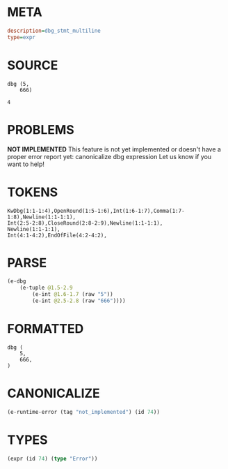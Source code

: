 # META
~~~ini
description=dbg_stmt_multiline
type=expr
~~~
# SOURCE
~~~roc
dbg (5,
    666)

4
~~~
# PROBLEMS
**NOT IMPLEMENTED**
This feature is not yet implemented or doesn't have a proper error report yet: canonicalize dbg expression
Let us know if you want to help!

# TOKENS
~~~zig
KwDbg(1:1-1:4),OpenRound(1:5-1:6),Int(1:6-1:7),Comma(1:7-1:8),Newline(1:1-1:1),
Int(2:5-2:8),CloseRound(2:8-2:9),Newline(1:1-1:1),
Newline(1:1-1:1),
Int(4:1-4:2),EndOfFile(4:2-4:2),
~~~
# PARSE
~~~clojure
(e-dbg
	(e-tuple @1.5-2.9
		(e-int @1.6-1.7 (raw "5"))
		(e-int @2.5-2.8 (raw "666"))))
~~~
# FORMATTED
~~~roc
dbg (
	5,
	666,
)
~~~
# CANONICALIZE
~~~clojure
(e-runtime-error (tag "not_implemented") (id 74))
~~~
# TYPES
~~~clojure
(expr (id 74) (type "Error"))
~~~
